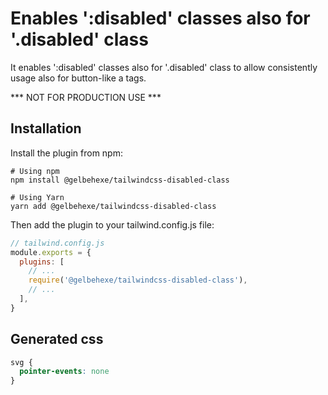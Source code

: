 # Enables ':disabled' classes also for '.disabled' class 

It enables ':disabled' classes also for '.disabled' class to allow
consistently usage also for button-like a tags.

*** NOT FOR PRODUCTION USE ***

## Installation

Install the plugin from npm:

```shell
# Using npm
npm install @gelbehexe/tailwindcss-disabled-class

# Using Yarn
yarn add @gelbehexe/tailwindcss-disabled-class
```

Then add the plugin to your tailwind.config.js file:

```javascript
// tailwind.config.js
module.exports = {
  plugins: [
    // ...
    require('@gelbehexe/tailwindcss-disabled-class'),
    // ...
  ],
}
```

## Generated css

```css
svg {
  pointer-events: none
}
```
